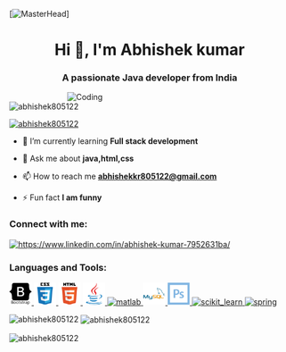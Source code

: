 
[![MasterHead]([https://img.freepik.com/free-vector/hand-drawn-flat-design-api-illustration_23-2149365021.jpg?w=740&t=st=1696072781~exp=1696073381~hmac=c4904971eb95786d7936adc1b76f145d1f7eaa8a88080b5151382680f82617c6](https://r7q6w9z6.rocketcdn.me/career/wp-content/uploads/2020/03/full-stack-development.gif))]
<h1 align="center">Hi 👋, I'm Abhishek kumar</h1>
<h3 align="center">A passionate Java developer from India</h3>
<img src="https://remakelearning.org/wp-content/uploads/2020/01/122.gif"  alt="Coding" width="400" align="right" >


<p align="left"> <img src="https://komarev.com/ghpvc/?username=abhishek805122&label=Profile%20views&color=0e75b6&style=flat" alt="abhishek805122" /> </p>

<p align="left"> <a href="https://github.com/ryo-ma/github-profile-trophy"><img src="https://github-profile-trophy.vercel.app/?username=abhishek805122" alt="abhishek805122" /></a> </p>

- 🌱 I’m currently learning **Full stack development**

- 💬 Ask me about **java,html,css**

- 📫 How to reach me **abhishekkr805122@gmail.com**

- ⚡ Fun fact **I am funny**

<h3 align="left">Connect with me:</h3>
<p align="left">
<a href="https://linkedin.com/in/https://www.linkedin.com/in/abhishek-kumar-7952631ba/" target="blank"><img align="center" src="https://raw.githubusercontent.com/rahuldkjain/github-profile-readme-generator/master/src/images/icons/Social/linked-in-alt.svg" alt="https://www.linkedin.com/in/abhishek-kumar-7952631ba/" height="30" width="40" /></a>
</p>

<h3 align="left">Languages and Tools:</h3>
<p align="left"> <a href="https://getbootstrap.com" target="_blank" rel="noreferrer"> <img src="https://raw.githubusercontent.com/devicons/devicon/master/icons/bootstrap/bootstrap-plain-wordmark.svg" alt="bootstrap" width="40" height="40"/> </a> <a href="https://www.w3schools.com/css/" target="_blank" rel="noreferrer"> <img src="https://raw.githubusercontent.com/devicons/devicon/master/icons/css3/css3-original-wordmark.svg" alt="css3" width="40" height="40"/> </a> <a href="https://www.w3.org/html/" target="_blank" rel="noreferrer"> <img src="https://raw.githubusercontent.com/devicons/devicon/master/icons/html5/html5-original-wordmark.svg" alt="html5" width="40" height="40"/> </a> <a href="https://www.java.com" target="_blank" rel="noreferrer"> <img src="https://raw.githubusercontent.com/devicons/devicon/master/icons/java/java-original.svg" alt="java" width="40" height="40"/> </a> <a href="https://www.mathworks.com/" target="_blank" rel="noreferrer"> <img src="https://upload.wikimedia.org/wikipedia/commons/2/21/Matlab_Logo.png" alt="matlab" width="40" height="40"/> </a> <a href="https://www.mysql.com/" target="_blank" rel="noreferrer"> <img src="https://raw.githubusercontent.com/devicons/devicon/master/icons/mysql/mysql-original-wordmark.svg" alt="mysql" width="40" height="40"/> </a> <a href="https://www.photoshop.com/en" target="_blank" rel="noreferrer"> <img src="https://raw.githubusercontent.com/devicons/devicon/master/icons/photoshop/photoshop-line.svg" alt="photoshop" width="40" height="40"/> </a> <a href="https://scikit-learn.org/" target="_blank" rel="noreferrer"> <img src="https://upload.wikimedia.org/wikipedia/commons/0/05/Scikit_learn_logo_small.svg" alt="scikit_learn" width="40" height="40"/> </a> <a href="https://spring.io/" target="_blank" rel="noreferrer"> <img src="https://www.vectorlogo.zone/logos/springio/springio-icon.svg" alt="spring" width="40" height="40"/> </a> </p>

<p><img align="left" src="https://github-readme-stats.vercel.app/api/top-langs?username=abhishek805122&show_icons=true&locale=en&layout=compact" alt="abhishek805122" /></p>

<p>&nbsp;<img align="center" src="https://github-readme-stats.vercel.app/api?username=abhishek805122&show_icons=true&locale=en" alt="abhishek805122" /></p>

<p><img align="center" src="https://github-readme-streak-stats.herokuapp.com/?user=abhishek805122&" alt="abhishek805122" /></p>
